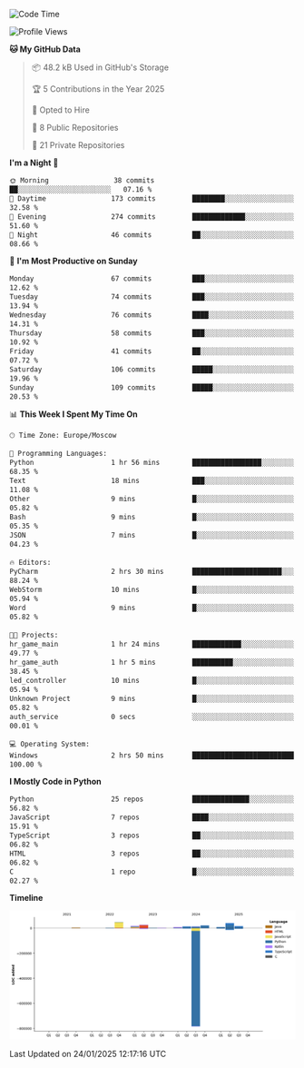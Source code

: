 <!--START_SECTION:waka-->
![Code Time](http://img.shields.io/badge/Code%20Time-588%20hrs%2025%20mins-blue)

![Profile Views](http://img.shields.io/badge/Profile%20Views-3-blue)

**🐱 My GitHub Data** 

> 📦 48.2 kB Used in GitHub's Storage 
 > 
> 🏆 5 Contributions in the Year 2025
 > 
> 💼 Opted to Hire
 > 
> 📜 8 Public Repositories 
 > 
> 🔑 21 Private Repositories 
 > 
**I'm a Night 🦉** 

```text
🌞 Morning                38 commits          ██░░░░░░░░░░░░░░░░░░░░░░░   07.16 % 
🌆 Daytime                173 commits         ████████░░░░░░░░░░░░░░░░░   32.58 % 
🌃 Evening                274 commits         █████████████░░░░░░░░░░░░   51.60 % 
🌙 Night                  46 commits          ██░░░░░░░░░░░░░░░░░░░░░░░   08.66 % 
```
📅 **I'm Most Productive on Sunday** 

```text
Monday                   67 commits          ███░░░░░░░░░░░░░░░░░░░░░░   12.62 % 
Tuesday                  74 commits          ███░░░░░░░░░░░░░░░░░░░░░░   13.94 % 
Wednesday                76 commits          ████░░░░░░░░░░░░░░░░░░░░░   14.31 % 
Thursday                 58 commits          ███░░░░░░░░░░░░░░░░░░░░░░   10.92 % 
Friday                   41 commits          ██░░░░░░░░░░░░░░░░░░░░░░░   07.72 % 
Saturday                 106 commits         █████░░░░░░░░░░░░░░░░░░░░   19.96 % 
Sunday                   109 commits         █████░░░░░░░░░░░░░░░░░░░░   20.53 % 
```


📊 **This Week I Spent My Time On** 

```text
🕑︎ Time Zone: Europe/Moscow

💬 Programming Languages: 
Python                   1 hr 56 mins        █████████████████░░░░░░░░   68.35 % 
Text                     18 mins             ███░░░░░░░░░░░░░░░░░░░░░░   11.08 % 
Other                    9 mins              █░░░░░░░░░░░░░░░░░░░░░░░░   05.82 % 
Bash                     9 mins              █░░░░░░░░░░░░░░░░░░░░░░░░   05.35 % 
JSON                     7 mins              █░░░░░░░░░░░░░░░░░░░░░░░░   04.23 % 

🔥 Editors: 
PyCharm                  2 hrs 30 mins       ██████████████████████░░░   88.24 % 
WebStorm                 10 mins             █░░░░░░░░░░░░░░░░░░░░░░░░   05.94 % 
Word                     9 mins              █░░░░░░░░░░░░░░░░░░░░░░░░   05.82 % 

🐱‍💻 Projects: 
hr_game_main             1 hr 24 mins        ████████████░░░░░░░░░░░░░   49.77 % 
hr_game_auth             1 hr 5 mins         ██████████░░░░░░░░░░░░░░░   38.45 % 
led_controller           10 mins             █░░░░░░░░░░░░░░░░░░░░░░░░   05.94 % 
Unknown Project          9 mins              █░░░░░░░░░░░░░░░░░░░░░░░░   05.82 % 
auth_service             0 secs              ░░░░░░░░░░░░░░░░░░░░░░░░░   00.01 % 

💻 Operating System: 
Windows                  2 hrs 50 mins       █████████████████████████   100.00 % 
```

**I Mostly Code in Python** 

```text
Python                   25 repos            ██████████████░░░░░░░░░░░   56.82 % 
JavaScript               7 repos             ████░░░░░░░░░░░░░░░░░░░░░   15.91 % 
TypeScript               3 repos             ██░░░░░░░░░░░░░░░░░░░░░░░   06.82 % 
HTML                     3 repos             ██░░░░░░░░░░░░░░░░░░░░░░░   06.82 % 
C                        1 repo              █░░░░░░░░░░░░░░░░░░░░░░░░   02.27 % 
```



**Timeline**

![Lines of Code chart](https://raw.githubusercontent.com/adlemx/adlemx/main/assets/bar_graph.png)


 Last Updated on 24/01/2025 12:17:16 UTC
<!--END_SECTION:waka-->
